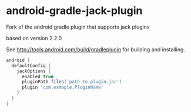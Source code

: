 # android-gradle-jack-plugin
Fork of the android gradle plugin that supports jack plugins

based on version 2.2.0

See http://tools.android.com/build/gradleplugin for building and installing.

```groovy
android {
  defaultConfig {
    jackOptions {
      enabled true
      pluginPath files('path-to-plugin.jar')
      plugin 'com.exmaple.PluginName'
    }
  }
}
```
